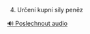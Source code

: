 
4. Určení kupní síly peněz

[🔊 Poslechnout audio](/data/7-paragraphs/audio/chapter_77/para_001-4-Uren-kupn-sly-penz.mp3)

